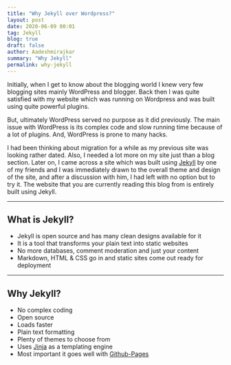 ```yaml
---
title: "Why Jekyll over Wordpress?"
layout: post
date: 2020-06-09 00:01
tag: Jekyll
blog: true
draft: false
author: Aadeshmirajkar
summary: "Why Jekyll"
permalink: why-jekyll
---
```


Initially, when I get to know about the blogging world I knew very few blogging sites mainly WordPress and blogger. Back then I was quite satisfied with my website which was running on Wordpress and was built using quite powerful plugins.

But, ultimately WordPress served no purpose as it did previously. The main issue with WordPress is its complex code and slow running time because of a lot of plugins. And, WordPress is prone to many hacks.

I had been thinking about migration for a while as my previous site was looking rather dated. Also, I needed a lot more on my site just than a blog section. Later on, I came across a site which was built using <a target="_blank" href="https://jekyllrb.com/">Jekyll</a> by one of my friends and I was immediately drawn to the overall theme and design of the site, and after a discussion with him, I had left with no option but to try it. The website that you are currently reading this blog from is entirely built using Jekyll.


---

<h2>What is Jekyll?</h2>
<ul>
	<li>Jekyll is open source and has many clean designs available for it</li>
	<li>It is a tool that transforms your plain text into static websites</li>
	<li>No more databases, comment moderation and just your content</li>
	<li>Markdown, HTML & CSS go in and static sites come out ready for deployment</li>
</ul>

---

<h2>Why Jekyll?</h2>
<ul>
	<li>No complex coding</li>
	<li>Open source</li>
	<li>Loads faster</li>
	<li>Plain text formatting</li>
	<li>Plenty of themes to choose from</li>
	<li>Uses <a target="_blank" href="https://jinja.palletsprojects.com/en/2.11.x/">Jinja</a> as a templating engine</li>
	<li>Most important it goes well with <a target="_blank" href="https://pages.github.com/">Github-Pages</a></li>
</ul>